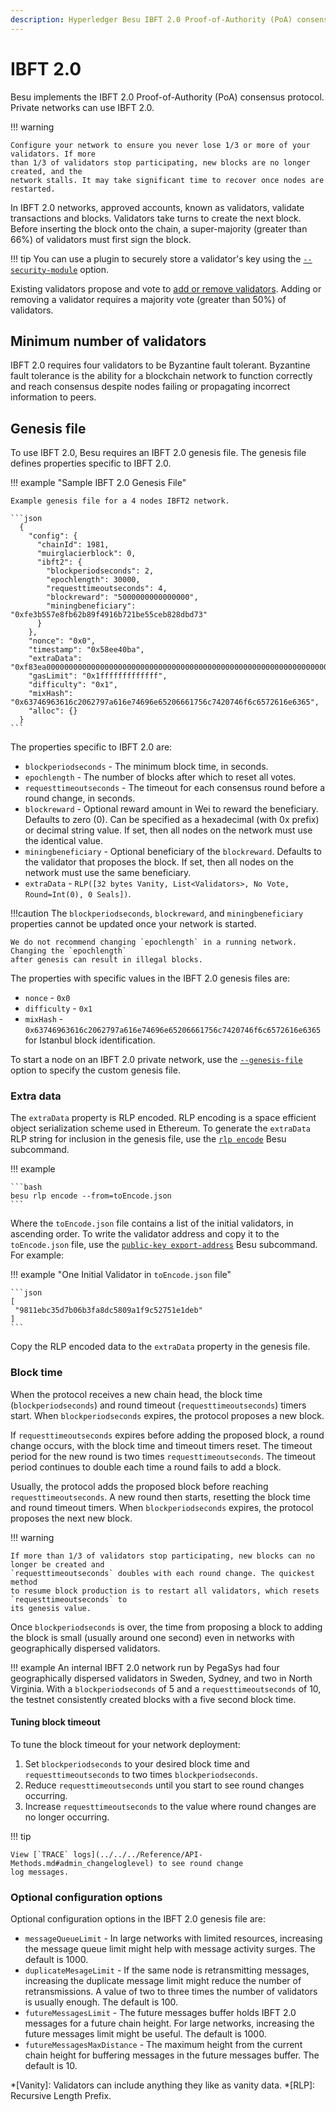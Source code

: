 ```yaml
---
description: Hyperledger Besu IBFT 2.0 Proof-of-Authority (PoA) consensus protocol implementation
---
```


# IBFT 2.0

Besu implements the IBFT 2.0 Proof-of-Authority (PoA) consensus protocol. Private networks can use
IBFT 2.0.

!!! warning

    Configure your network to ensure you never lose 1/3 or more of your validators. If more
    than 1/3 of validators stop participating, new blocks are no longer created, and the
    network stalls. It may take significant time to recover once nodes are restarted.

In IBFT 2.0 networks, approved accounts, known as validators, validate transactions and blocks.
Validators take turns to create the next block. Before inserting the block onto the chain, a
super-majority (greater than 66%) of validators must first sign the block.

!!! tip
    You can use a plugin to securely store a validator's key using the
    [`--security-module`](../../../Reference/CLI/CLI-Syntax.md#security-module) option.

Existing validators propose and vote to
[add or remove validators](../Add-Validators.md#ibft-20). Adding or removing a validator
requires a majority vote (greater than 50%) of validators.

## Minimum number of validators

IBFT 2.0 requires four validators to be Byzantine fault tolerant. Byzantine fault tolerance is the
ability for a blockchain network to function correctly and reach consensus despite nodes failing or
propagating incorrect information to peers.

## Genesis file

To use IBFT 2.0, Besu requires an IBFT 2.0 genesis file. The genesis file defines properties
specific to IBFT 2.0.

!!! example "Sample IBFT 2.0 Genesis File"

    Example genesis file for a 4 nodes IBFT2 network.

    ```json
      {
        "config": {
          "chainId": 1981,
          "muirglacierblock": 0,
          "ibft2": {
            "blockperiodseconds": 2,
            "epochlength": 30000,
            "requesttimeoutseconds": 4,
            "blockreward": "5000000000000000",
            "miningbeneficiary": "0xfe3b557e8fb62b89f4916b721be55ceb828dbd73"
          }
        },
        "nonce": "0x0",
        "timestamp": "0x58ee40ba",
        "extraData": "0xf83ea00000000000000000000000000000000000000000000000000000000000000000d594c2ab482b506de561668e07f04547232a72897daf808400000000c0",
        "gasLimit": "0x1fffffffffffff",
        "difficulty": "0x1",
        "mixHash": "0x63746963616c2062797a616e74696e65206661756c7420746f6c6572616e6365",
        "alloc": {}
      }
    ```

The properties specific to IBFT 2.0 are:

* `blockperiodseconds` - The minimum block time, in seconds.
* `epochlength` - The number of blocks after which to reset all votes.
* `requesttimeoutseconds` - The timeout for each consensus round before a round change, in seconds.
* `blockreward` - Optional reward amount in Wei to reward the beneficiary. Defaults to zero (0).
    Can be specified as a hexadecimal (with 0x prefix) or decimal string value. If set, then all
    nodes on the network must use the identical value.
* `miningbeneficiary` - Optional beneficiary of the `blockreward`. Defaults to the validator
    that proposes the block. If set, then all nodes on the network must use the same beneficiary.
* `extraData` - `RLP([32 bytes Vanity, List<Validators>, No Vote, Round=Int(0), 0 Seals])`.

!!!caution
    The `blockperiodseconds`, `blockreward`, and  `miningbeneficiary` properties
    cannot be updated once your network is started.

    We do not recommend changing `epochlength` in a running network. Changing the `epochlength`
    after genesis can result in illegal blocks.

The properties with specific values in the IBFT 2.0 genesis files are:

* `nonce` - `0x0`
* `difficulty` - `0x1`
* `mixHash` - `0x63746963616c2062797a616e74696e65206661756c7420746f6c6572616e6365` for Istanbul
  block identification.

To start a node on an IBFT 2.0 private network, use the
[`--genesis-file`](../../../Reference/CLI/CLI-Syntax.md#genesis-file) option to specify the custom
genesis file.

### Extra data

The `extraData` property is RLP encoded. RLP encoding is a space efficient object serialization
scheme used in Ethereum. To generate the `extraData` RLP string for inclusion in the genesis file,
use the [`rlp encode`](../../../Reference/CLI/CLI-Subcommands.md#rlp) Besu subcommand.

!!! example

    ```bash
    besu rlp encode --from=toEncode.json
    ```

Where the `toEncode.json` file contains a list of the initial validators, in ascending order. To
write the validator address and copy it to the `toEncode.json` file, use the
[`public-key export-address`](../../../Reference/CLI/CLI-Subcommands.md#export-address) Besu
subcommand. For example:

!!! example "One Initial Validator in `toEncode.json` file"

    ```json
    [
     "9811ebc35d7b06b3fa8dc5809a1f9c52751e1deb"
    ]
    ```

Copy the RLP encoded data to the `extraData` property in the genesis file.

### Block time

When the protocol receives a new chain head, the block time (`blockperiodseconds`) and round
timeout (`requesttimeoutseconds`) timers start. When `blockperiodseconds` expires, the protocol
proposes a new block.

If `requesttimeoutseconds` expires before adding the proposed block, a round change occurs, with
the block time and timeout timers reset. The timeout period for the new round is two times
`requesttimeoutseconds`. The timeout period continues to double each time a round fails to add a
block.

Usually, the protocol adds the proposed block before reaching `requesttimeoutseconds`. A new round
then starts, resetting the block time and round timeout timers. When `blockperiodseconds`
expires, the protocol proposes the next new block.

!!! warning

    If more than 1/3 of validators stop participating, new blocks can no longer be created and 
    `requesttimeoutseconds` doubles with each round change. The quickest method
    to resume block production is to restart all validators, which resets `requesttimeoutseconds` to
    its genesis value.

Once `blockperiodseconds` is over, the time from proposing a block to adding the block is
small (usually around one second) even in networks with geographically dispersed validators.

!!! example
    An internal IBFT 2.0 network run by PegaSys had four geographically dispersed validators in Sweden,
    Sydney, and two in North Virginia. With a `blockperiodseconds` of 5 and a `requesttimeoutseconds`
    of 10, the testnet consistently created blocks with a five second block time.

#### Tuning block timeout

To tune the block timeout for your network deployment:

1. Set `blockperiodseconds` to your desired block time and `requesttimeoutseconds` to two times
   `blockperiodseconds`.
1. Reduce `requesttimeoutseconds` until you start to see round changes occurring.
1. Increase `requesttimeoutseconds` to the value where round changes are no longer occurring.

!!! tip

    View [`TRACE` logs](../../../Reference/API-Methods.md#admin_changeloglevel) to see round change
    log messages. 

### Optional configuration options

Optional configuration options in the IBFT 2.0 genesis file are:

* `messageQueueLimit` - In large networks with limited resources, increasing the message queue
  limit might help with message activity surges. The default is 1000.
* `duplicateMesageLimit` - If the same node is retransmitting messages, increasing the duplicate
  message limit might reduce the number of retransmissions. A value of two to three times the
  number of validators is usually enough. The default is 100.
* `futureMessagesLimit` - The future messages buffer holds IBFT 2.0 messages for a future chain
  height. For large networks, increasing the future messages limit might be useful. The default is
  1000.
* `futureMessagesMaxDistance` - The maximum height from the current chain height for buffering
  messages in the future messages buffer. The default is 10.

<!-- Acronyms and Definitions -->

*[Vanity]: Validators can include anything they like as vanity data.
*[RLP]: Recursive Length Prefix.
